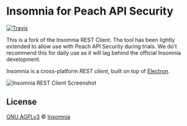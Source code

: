 # Insomnia for Peach API Security

[![Travis](https://api.travis-ci.org/getinsomnia/insomnia.svg)](https://travis-ci.org/getinsomnia/insomnia)

This is a fork of the Insomnia REST Client.  The tool has been lightly extended to allow use with Peach API Security during trials.  We do't recommend this for daily use as it will lag behind the official Insomnia development.

Insomnia is a cross-platform _REST client_, built on top of [Electron](http://electron.atom.io/).

![Insomnia REST Client Screenshot](https://insomnia.rest/images/docs/promo.png)

## License

[GNU AGPLv3](LICENSE) &copy; [Insomnia](https://insomnia.rest)
